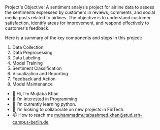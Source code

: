 <!--- Project for Software Development --->

Project's Objective: 
A sentiment analysis project for airline data to assess the sentiments expressed by customers in reviews, comments, and social media posts related to airlines. The objective is to understand customer satisfaction, identify areas for improvement, and respond effectively to customer's feedback.

Here is a summary of the key components and steps in this project:

1. Data Collection
2. Data Preprocessing
3. Data Labeling
4. Model Training
5. Sentiment Classification
6. Visualization and Reporting
7. Feedback and Action
8. Model Maintenance

<!--- About Author--->

- 👋 Hi, I’m Mujtaba Khan
- 👀 I’m interested in Programming.
- 🌱 I’m currently learning python.
- 💞️ I’m looking to collaborate on new projects in FinTech.
- 📫 How to reach me muhammadmujtabaahmed.khan@stud.srh-campus-berlin.de

<!---
mujtaba-a-khan/mujtaba-a-khan is a ✨ special ✨ repository because its `README.md` (this file) appears on your GitHub profile.
You can click the Preview link to take a look at your changes.
--->
